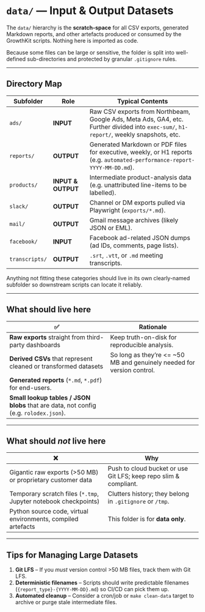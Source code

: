 # `data/` — Input & Output Datasets

The `data/` hierarchy is the **scratch-space** for all CSV exports, generated
Markdown reports, and other artefacts produced or consumed by the GrowthKit
scripts. Nothing here is imported as code.

Because some files can be large or sensitive, the folder is split into
well-defined sub-directories and protected by granular `.gitignore` rules.

---

## Directory Map

| Subfolder | Role | Typical Contents |
|-----------|------|------------------|
| `ads/` | **INPUT** | Raw CSV exports from Northbeam, Google Ads, Meta Ads, GA4, etc.  Further divided into `exec-sum/`, `h1-report/`, weekly snapshots, etc. |
| `reports/` | **OUTPUT** | Generated Markdown or PDF files for executive, weekly, or H1 reports (e.g. `automated-performance-report-YYYY-MM-DD.md`). |
| `products/` | **INPUT & OUTPUT** | Intermediate product-analysis data (e.g. unattributed line-items to be labelled). |
| `slack/` | **OUTPUT** | Channel or DM exports pulled via Playwright (`exports/*.md`). |
| `mail/` | **OUTPUT** | Gmail message archives (likely JSON or EML). |
| `facebook/` | **INPUT** | Facebook ad-related JSON dumps (ad IDs, comments, page lists). |
| `transcripts/` | **OUTPUT** | `.srt`, `.vtt`, or `.md` meeting transcripts. |

Anything not fitting these categories should live in its own clearly-named
subfolder so downstream scripts can locate it reliably.

---

## What **should** live here

| ✅  | Rationale |
|----|-----------|
| **Raw exports** straight from third-party dashboards | Keep truth-on-disk for reproducible analysis. |
| **Derived CSVs** that represent cleaned or transformed datasets | So long as they’re <= ~50 MB and genuinely needed for version control. |
| **Generated reports** (`*.md`, `*.pdf`) for end-users. |
| **Small lookup tables / JSON blobs** that are data, not config (e.g. `rolodex.json`). |

---

## What **should _not_** live here

| ❌  | Why |
|----|----|
| Gigantic raw exports (>50 MB) or proprietary customer data | Push to cloud bucket or use Git LFS; keep repo slim & compliant. |
| Temporary scratch files (`*.tmp`, Jupyter notebook checkpoints) | Clutters history; they belong in `.gitignore` or `/tmp`. |
| Python source code, virtual environments, compiled artefacts | This folder is for **data only**.

---

## Tips for Managing Large Datasets

1. **Git LFS** – If you _must_ version control >50 MB files, track them with Git LFS.
2. **Deterministic filenames** – Scripts should write predictable filenames
   (`{report_type}-{YYYY-MM-DD}.md`) so CI/CD can pick them up.
3. **Automated cleanup** – Consider a cron/job or `make clean-data` target to
   archive or purge stale intermediate files.
